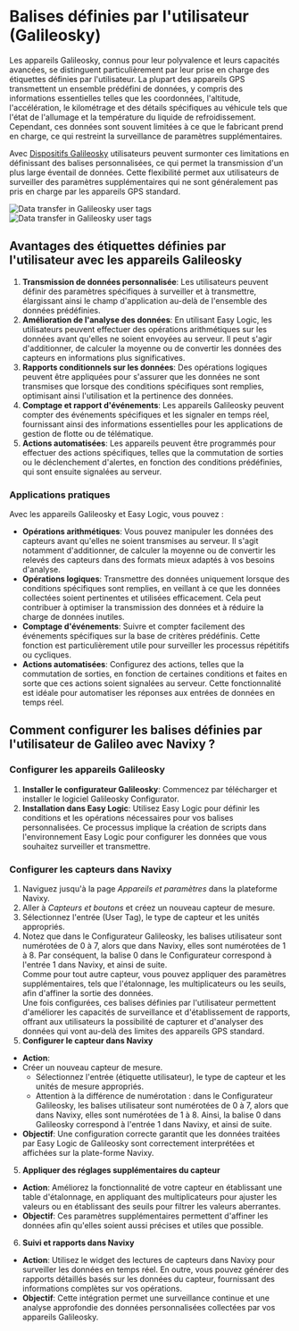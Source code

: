 # Balises définies par l'utilisateur (Galileosky)

Les appareils Galileosky, connus pour leur polyvalence et leurs capacités avancées, se distinguent particulièrement par leur prise en charge des étiquettes définies par l'utilisateur. La plupart des appareils GPS transmettent un ensemble prédéfini de données, y compris des informations essentielles telles que les coordonnées, l'altitude, l'accélération, le kilométrage et des détails spécifiques au véhicule tels que l'état de l'allumage et la température du liquide de refroidissement. Cependant, ces données sont souvent limitées à ce que le fabricant prend en charge, ce qui restreint la surveillance de paramètres supplémentaires.

Avec [Dispositifs Galileosky](https://www.navixy.com/devices/galileosky/) utilisateurs peuvent surmonter ces limitations en définissant des balises personnalisées, ce qui permet la transmission d'un plus large éventail de données. Cette flexibilité permet aux utilisateurs de surveiller des paramètres supplémentaires qui ne sont généralement pas pris en charge par les appareils GPS standard.

![Data transfer in Galileosky user tags](https://www.navixy.com/wp-content/uploads/2019/09/configurator_2019-09-28_13-28-39-600x370.png)![Data transfer in Galileosky user tags](https://www.navixy.com/wp-content/uploads/2019/09/chrome_2019-09-28_13-40-07-600x296.png)

## Avantages des étiquettes définies par l'utilisateur avec les appareils Galileosky

1. **Transmission de données personnalisée**: Les utilisateurs peuvent définir des paramètres spécifiques à surveiller et à transmettre, élargissant ainsi le champ d'application au-delà de l'ensemble des données prédéfinies.
2. **Amélioration de l'analyse des données**: En utilisant Easy Logic, les utilisateurs peuvent effectuer des opérations arithmétiques sur les données avant qu'elles ne soient envoyées au serveur. Il peut s'agir d'additionner, de calculer la moyenne ou de convertir les données des capteurs en informations plus significatives.
3. **Rapports conditionnels sur les données**: Des opérations logiques peuvent être appliquées pour s'assurer que les données ne sont transmises que lorsque des conditions spécifiques sont remplies, optimisant ainsi l'utilisation et la pertinence des données.
4. **Comptage et rapport d'événements**: Les appareils Galileosky peuvent compter des événements spécifiques et les signaler en temps réel, fournissant ainsi des informations essentielles pour les applications de gestion de flotte ou de télématique.
5. **Actions automatisées**: Les appareils peuvent être programmés pour effectuer des actions spécifiques, telles que la commutation de sorties ou le déclenchement d'alertes, en fonction des conditions prédéfinies, qui sont ensuite signalées au serveur.

### Applications pratiques

Avec les appareils Galileosky et Easy Logic, vous pouvez :

* **Opérations arithmétiques**: Vous pouvez manipuler les données des capteurs avant qu'elles ne soient transmises au serveur. Il s'agit notamment d'additionner, de calculer la moyenne ou de convertir les relevés des capteurs dans des formats mieux adaptés à vos besoins d'analyse.
* **Opérations logiques**: Transmettre des données uniquement lorsque des conditions spécifiques sont remplies, en veillant à ce que les données collectées soient pertinentes et utilisées efficacement. Cela peut contribuer à optimiser la transmission des données et à réduire la charge de données inutiles.
* **Comptage d'événements**: Suivre et compter facilement des événements spécifiques sur la base de critères prédéfinis. Cette fonction est particulièrement utile pour surveiller les processus répétitifs ou cycliques.
* **Actions automatisées**: Configurez des actions, telles que la commutation de sorties, en fonction de certaines conditions et faites en sorte que ces actions soient signalées au serveur. Cette fonctionnalité est idéale pour automatiser les réponses aux entrées de données en temps réel.

## Comment configurer les balises définies par l'utilisateur de Galileo avec Navixy ?

### Configurer les appareils Galileosky

1. **Installer le configurateur Galileosky**: Commencez par télécharger et installer le logiciel Galileosky Configurator.
2. **Installation dans Easy Logic**: Utilisez Easy Logic pour définir les conditions et les opérations nécessaires pour vos balises personnalisées. Ce processus implique la création de scripts dans l'environnement Easy Logic pour configurer les données que vous souhaitez surveiller et transmettre.

### Configurer les capteurs dans Navixy

1. Naviguez jusqu'à la page _Appareils et paramètres_ dans la plateforme Navixy.
2. Aller à _Capteurs et boutons_ et créez un nouveau capteur de mesure.
3. Sélectionnez l'entrée (User Tag), le type de capteur et les unités appropriés.
4. Notez que dans le Configurateur Galileosky, les balises utilisateur sont numérotées de 0 à 7, alors que dans Navixy, elles sont numérotées de 1 à 8. Par conséquent, la balise 0 dans le Configurateur correspond à l'entrée 1 dans Navixy, et ainsi de suite.\
   Comme pour tout autre capteur, vous pouvez appliquer des paramètres supplémentaires, tels que l'étalonnage, les multiplicateurs ou les seuils, afin d'affiner la sortie des données.\
   Une fois configurées, ces balises définies par l'utilisateur permettent d'améliorer les capacités de surveillance et d'établissement de rapports, offrant aux utilisateurs la possibilité de capturer et d'analyser des données qui vont au-delà des limites des appareils GPS standard.
5. **Configurer le capteur dans Navixy**

* **Action**:
* Créer un nouveau capteur de mesure.
  * Sélectionnez l'entrée (étiquette utilisateur), le type de capteur et les unités de mesure appropriés.
  * Attention à la différence de numérotation : dans le Configurateur Galileosky, les balises utilisateur sont numérotées de 0 à 7, alors que dans Navixy, elles sont numérotées de 1 à 8. Ainsi, la balise 0 dans Galileosky correspond à l'entrée 1 dans Navixy, et ainsi de suite.
* **Objectif**: Une configuration correcte garantit que les données traitées par Easy Logic de Galileosky sont correctement interprétées et affichées sur la plate-forme Navixy.

5. **Appliquer des réglages supplémentaires du capteur**

* **Action**: Améliorez la fonctionnalité de votre capteur en établissant une table d'étalonnage, en appliquant des multiplicateurs pour ajuster les valeurs ou en établissant des seuils pour filtrer les valeurs aberrantes.
* **Objectif**: Ces paramètres supplémentaires permettent d'affiner les données afin qu'elles soient aussi précises et utiles que possible.

6. **Suivi et rapports dans Navixy**

* **Action**: Utilisez le widget des lectures de capteurs dans Navixy pour surveiller les données en temps réel. En outre, vous pouvez générer des rapports détaillés basés sur les données du capteur, fournissant des informations complètes sur vos opérations.
* **Objectif**: Cette intégration permet une surveillance continue et une analyse approfondie des données personnalisées collectées par vos appareils Galileosky.
